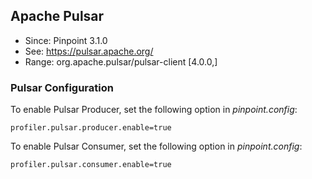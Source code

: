 ## Apache Pulsar
* Since: Pinpoint 3.1.0
* See: https://pulsar.apache.org/
* Range: org.apache.pulsar/pulsar-client [4.0.0,]

### Pulsar Configuration
To enable Pulsar Producer, set the following option in *pinpoint.config*:
```
profiler.pulsar.producer.enable=true
```

To enable Pulsar Consumer, set the following option in *pinpoint.config*:
```
profiler.pulsar.consumer.enable=true
```